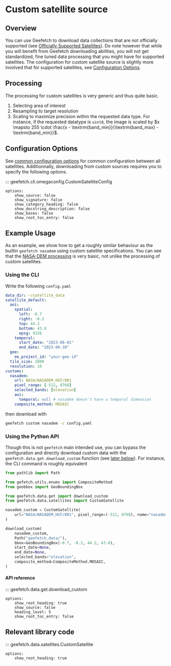 # Custom satellite source

## Overview

You can use Geefetch to download data collections that are not officially supported (see [Officially Supported Satellites](index.md)).
Do note however that while you will benefit from Geefetch downloading abilities, you will not get standardized, fine tuned data processing that you might have for supported satellites.
The configuration for custom satellite source is slightly more involved that for supported satellites, see [Configuration Options](#configuration-options).

## Processing

The processing for custom satellites is very generic and thus quite basic.

1. Selecting area of interest
2. Resampling to target resolution
3. Scaling to maximize precision within the requested data type. For instance, if the requested datatype is `uint8`, the image is scaled by $x \mapsto 255 \cdot \frac{x - \textrm{band_min}}{\textrm{band_max} - \textrm{band_min}}$.

## Configuration Options

See [common configuration options](../api/cli/configuration.md#geefetch.cli.omegaconfig.SatelliteDefaultConfig) for common configuration between all satellites. Additionnally, downloading from custom sources requires you to specify the following options.

::: geefetch.cli.omegaconfig.CustomSatelliteConfig

    options:
        show_source: false
        show_signature: false
        show_category_heading: false
        show_docstring_description: false
        show_bases: false
        show_root_toc_entry: false

## Example Usage

As an example, we show how to get a roughly similar behaviour as the builtin `geefetch nasadem` using custom satellite specifications. You can see that the [NASA-DEM processing](nasadem.md/#processing) is very basic, not unlike the processing of custom satellites.

### Using the CLI

Write the following `config.yaml`

```yaml
data_dir: ~/satellite_data
satellite_default:
  aoi:
    spatial:
      left: -0.7
      right: -0.2
      top: 44.2
      bottom: 43.8
      epsg: 4326
    temporal:
      start_date: "2023-06-01"
      end_date: "2023-06-30"
  gee:
    ee_project_id: "your-gee-id"
  tile_size: 2000
  resolution: 10
customs:
  nasadem:
    url: NASA/NASADEM_HGT/001
    pixel_range: [-512, 8768]
    selected_bands: [elevation]
    aoi:
      temporal: null # nasadem doesn't have a temporal dimension
    composite_method: MOSAIC
```

then download with

```bash
geefetch custom nasadem -c config.yaml
```

### Using the Python API

Though this is not `geefetch` main intended use, you can bypass the configuration and directly download custom data with the `geefetch.data.get.download_custom` function (see [later below](#api-reference)).
For instance, the CLI command is roughly equivalent

```python
from pathlib import Path

from gefetch.utils.enums import CompositeMethod
from geobbox import GeoBoundingBox

from geefetch.data.get import download_custom
from geefetch.data.satellites import CustomSatellite

nasadem_custom = CustomSatellite(
    url="NASA/NASADEM_HGT/001", pixel_range=(-512, 8768), name="nasadem"
)

download_custom(
    nasadem_custom,
    Path("geefetch_data/"),
    bbox=GeoBoundingBox(-0.7, -0.2, 44.2, 43.8),
    start_date=None,
    end_date=None,
    selected_bands="elevation",
    composite_method=CompositeMethod.MOSAIC,
)
```

#### API reference

::: geefetch.data.get.download_custom

    options:
        show_root_heading: true
        show_source: false
        heading_level: 5
        show_root_toc_entry: false

## Relevant library code

::: geefetch.data.satellites.CustomSatellite

    options:
        show_root_heading: true
